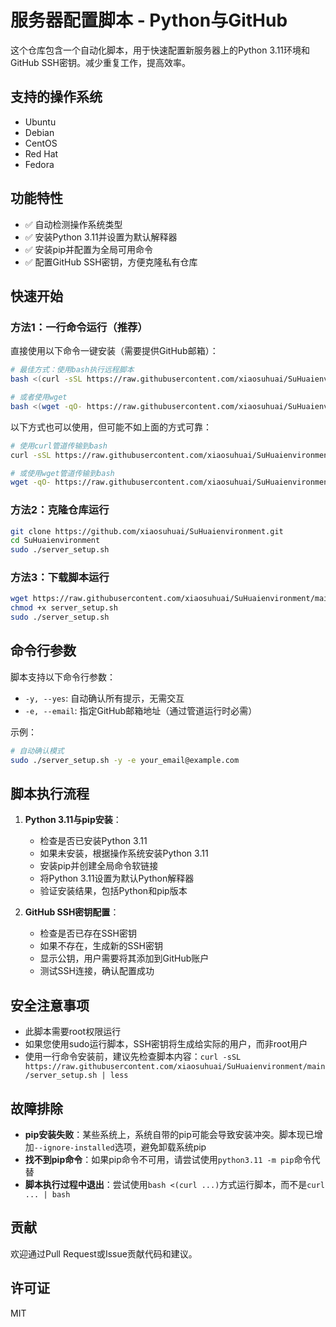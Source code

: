 # 服务器配置脚本 - Python与GitHub

这个仓库包含一个自动化脚本，用于快速配置新服务器上的Python 3.11环境和GitHub SSH密钥。减少重复工作，提高效率。

## 支持的操作系统

- Ubuntu
- Debian
- CentOS
- Red Hat
- Fedora

## 功能特性

- ✅ 自动检测操作系统类型
- ✅ 安装Python 3.11并设置为默认解释器
- ✅ 安装pip并配置为全局可用命令
- ✅ 配置GitHub SSH密钥，方便克隆私有仓库

## 快速开始

### 方法1：一行命令运行（推荐）

直接使用以下命令一键安装（需要提供GitHub邮箱）：

```bash
# 最佳方式：使用bash执行远程脚本
bash <(curl -sSL https://raw.githubusercontent.com/xiaosuhuai/SuHuaienvironment/main/server_setup.sh) -e your_email@example.com

# 或者使用wget
bash <(wget -qO- https://raw.githubusercontent.com/xiaosuhuai/SuHuaienvironment/main/server_setup.sh) -e your_email@example.com
```

以下方式也可以使用，但可能不如上面的方式可靠：

```bash
# 使用curl管道传输到bash
curl -sSL https://raw.githubusercontent.com/xiaosuhuai/SuHuaienvironment/main/server_setup.sh | sudo bash -s -- -e your_email@example.com

# 或使用wget管道传输到bash
wget -qO- https://raw.githubusercontent.com/xiaosuhuai/SuHuaienvironment/main/server_setup.sh | sudo bash -s -- -e your_email@example.com
```

### 方法2：克隆仓库运行

```bash
git clone https://github.com/xiaosuhuai/SuHuaienvironment.git
cd SuHuaienvironment
sudo ./server_setup.sh
```

### 方法3：下载脚本运行

```bash
wget https://raw.githubusercontent.com/xiaosuhuai/SuHuaienvironment/main/server_setup.sh
chmod +x server_setup.sh
sudo ./server_setup.sh
```

## 命令行参数

脚本支持以下命令行参数：

- `-y, --yes`: 自动确认所有提示，无需交互
- `-e, --email`: 指定GitHub邮箱地址（通过管道运行时必需）

示例：
```bash
# 自动确认模式
sudo ./server_setup.sh -y -e your_email@example.com
```

## 脚本执行流程

1. **Python 3.11与pip安装**：
   - 检查是否已安装Python 3.11
   - 如果未安装，根据操作系统安装Python 3.11
   - 安装pip并创建全局命令软链接
   - 将Python 3.11设置为默认Python解释器
   - 验证安装结果，包括Python和pip版本

2. **GitHub SSH密钥配置**：
   - 检查是否已存在SSH密钥
   - 如果不存在，生成新的SSH密钥
   - 显示公钥，用户需要将其添加到GitHub账户
   - 测试SSH连接，确认配置成功

## 安全注意事项

- 此脚本需要root权限运行
- 如果您使用sudo运行脚本，SSH密钥将生成给实际的用户，而非root用户
- 使用一行命令安装前，建议先检查脚本内容：`curl -sSL https://raw.githubusercontent.com/xiaosuhuai/SuHuaienvironment/main/server_setup.sh | less`

## 故障排除

- **pip安装失败**：某些系统上，系统自带的pip可能会导致安装冲突。脚本现已增加`--ignore-installed`选项，避免卸载系统pip
- **找不到pip命令**：如果pip命令不可用，请尝试使用`python3.11 -m pip`命令代替
- **脚本执行过程中退出**：尝试使用`bash <(curl ...)`方式运行脚本，而不是`curl ... | bash`

## 贡献

欢迎通过Pull Request或Issue贡献代码和建议。

## 许可证

MIT 